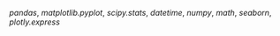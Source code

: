 
*pandas*, *matplotlib.pyplot*, *scipy.stats*, *datetime*, *numpy*, *math*, *seaborn*, *plotly.express*
